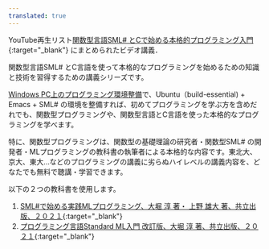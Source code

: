 ```yaml
---
translated: true
---
```

YouTube再生リスト[関数型言語SML# とCで始める本格的プログラミング入門](https://www.youtube.com/playlist?list=PLp1bKoc7XHdQancIXYyeOyyevL-2xL3zt){:target="_blank"}
にまとめられたビデオ講義．

関数型言語SML# とC言語を使って本格的なプログラミングを始めるための知識と技術を習得するための講義シリーズです。

[Windows PC上のプログラミング環境整備](../progEnv)で、Ubuntu（build-essential) + Emacs + SML# の環境を整備すれば、初めてプログラミングを学ぶ方を含めだれでも、関数型プログラミングや、関数型言語とC言語を使った本格的なプログラミングを学べます。

特に、関数型プログラミングは、関数型の基礎理論の研究者・関数型SML# の開発者・MLプログラミングの教科書の執筆者による本格的な内容です。東北大、京大、東大...などのプログラミングの講義に劣らぬハイレベルの講義内容を、どなたでも無料で聴講・学習できます。

以下の２つの教科書を使用します。
1. [SML#で始める実践MLプログラミング、大堀 淳 著・ 上野 雄大 著、共立出版、２０２１](https://smlsharp.github.io/ja/textbooks/){:target="_blank"}
2. [プログラミング言語Standard ML入門 改訂版、大堀 淳 著、共立出版、２０２１](../../../texts/standard-ml){:target="_blank"}